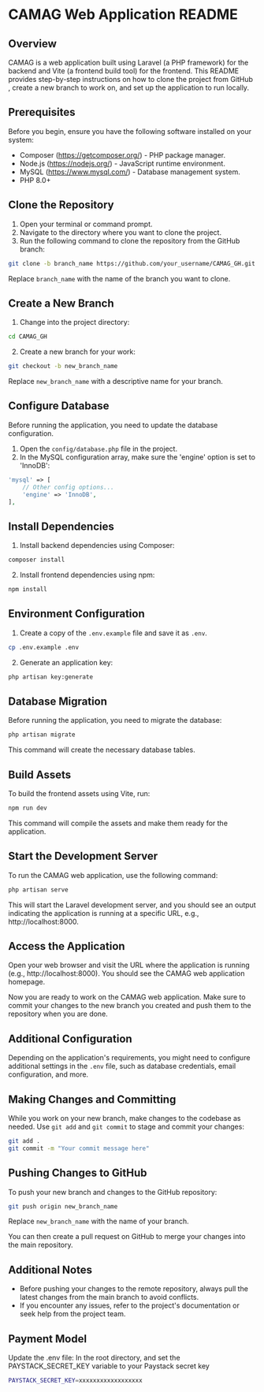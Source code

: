 # CAMAG Web Application README

## Overview
CAMAG is a web application built using Laravel (a PHP framework) for the backend and Vite (a frontend build tool) for the frontend. This README provides step-by-step instructions on how to clone the project from GitHub , create a new branch to work on, and set up the application to run locally.

## Prerequisites
Before you begin, ensure you have the following software installed on your system:
- Composer (https://getcomposer.org/) - PHP package manager.
- Node.js (https://nodejs.org/) - JavaScript runtime environment.
- MySQL (https://www.mysql.com/) - Database management system.
- PHP 8.0+

## Clone the Repository
1. Open your terminal or command prompt.
2. Navigate to the directory where you want to clone the project.
3. Run the following command to clone the repository from the GitHub branch:

```bash
git clone -b branch_name https://github.com/your_username/CAMAG_GH.git
```

Replace `branch_name` with the name of the branch you want to clone.

## Create a New Branch
1. Change into the project directory:

```bash
cd CAMAG_GH
```

2. Create a new branch for your work:

```bash
git checkout -b new_branch_name
```

Replace `new_branch_name` with a descriptive name for your branch.

## Configure Database
Before running the application, you need to update the database configuration.

1. Open the `config/database.php` file in the project.
2. In the MySQL configuration array, make sure the 'engine' option is set to 'InnoDB':

```php
'mysql' => [
    // Other config options...
    'engine' => 'InnoDB',
],
```

## Install Dependencies
1. Install backend dependencies using Composer:

```bash
composer install
```

2. Install frontend dependencies using npm:

```bash
npm install
```

## Environment Configuration

1. Create a copy of the `.env.example` file and save it as `.env`.

```bash
cp .env.example .env
```

2. Generate an application key:

```bash
php artisan key:generate
```

## Database Migration
Before running the application, you need to migrate the database:

```bash
php artisan migrate
```

This command will create the necessary database tables.

## Build Assets
To build the frontend assets using Vite, run:

```bash
npm run dev
```

This command will compile the assets and make them ready for the application.

## Start the Development Server
To run the CAMAG web application, use the following command:

```bash
php artisan serve
```

This will start the Laravel development server, and you should see an output indicating the application is running at a specific URL, e.g., http://localhost:8000.

## Access the Application
Open your web browser and visit the URL where the application is running (e.g., http://localhost:8000). You should see the CAMAG web application homepage.

Now you are ready to work on the CAMAG web application. Make sure to commit your changes to the new branch you created and push them to the repository when you are done.

## Additional Configuration

Depending on the application's requirements, you might need to configure additional settings in the `.env` file, such as database credentials, email configuration, and more.

## Making Changes and Committing

While you work on your new branch, make changes to the codebase as needed. Use `git add` and `git commit` to stage and commit your changes:

```bash
git add .
git commit -m "Your commit message here"
```

## Pushing Changes to GitHub

To push your new branch and changes to the GitHub repository:

```bash
git push origin new_branch_name
```

Replace `new_branch_name` with the name of your branch.

You can then create a pull request on GitHub to merge your changes into the main repository.

## Additional Notes
- Before pushing your changes to the remote repository, always pull the latest changes from the main branch to avoid conflicts.
- If you encounter any issues, refer to the project's documentation or seek help from the project team.

## Payment Model

Update the .env file: In the root directory, and set the PAYSTACK_SECRET_KEY variable to your Paystack secret key

```bash
PAYSTACK_SECRET_KEY=xxxxxxxxxxxxxxxxxx
```
